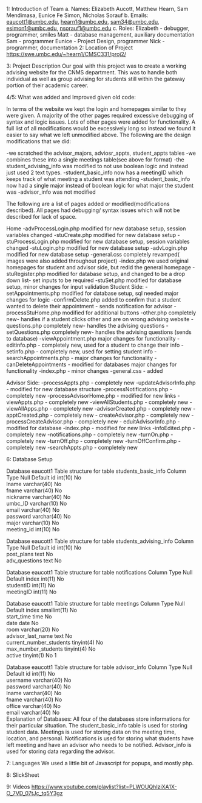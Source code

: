 1: Introduction of Team
a.	Names: Elizabeth Aucott, Matthew Hearn, Sam Mendimasa, Eunice Fe Simon, Nicholas Sorauf
b.	Emails: eaucott1@umbc.edu, hearn1@umbc.edu,  sam34@umbc.edu, esimon1@umbc.edu, nsorauf1@umbc.edu
c.	Roles: 	Elizabeth - debugger, programmer, smiles
	Matt - database management, auxiliary documentation
	Sam - programmer
	Eunice - Project Design, programmer
Nick -  programmer, documentation
2: Location of Project
	https://swe.umbc.edu/~hearn1/CMSC331/proj2/

3: Project Description
	Our goal with this project was to create a working advising website for the CNMS department. This was to handle both individual as well as group advising for students still within the gateway portion of their academic career. 

4/5:  What was added and Improved given old code:

In terms of the website we kept the login and homepages similar to they were given. A majority of the other pages required excessive debugging of syntax and logic issues. Lots of other pages were added for functionality. A full list of all modifications would be excessively long so instead we found it easier to say what we left unmodified above. 
The following are the design modifications that we did:

-we scratched the advisor_majors, adviosr_appts, student_appts  tables
-we combines these into a single meetings table(see above for format)
-the student_advising_info was modified to not use boolean logic and instead
 just used 2 text types.
-student_basic_info now has a meetingID which keeps track of what meeting a 
student was attending
-student_basic_info now had a single major instead of boolean logic for what
 major the student was
-advisor_info was not modified

The following are a list of pages added or modified(modifications described). All pages had debugging/ syntax issues which will not be described for lack of space.

Home
-advProcessLogin.php modified for new database setup, session variables changed
-stuCreate.php modified for new database setup
-stuProcessLogin.php modified for new database setup, session variables changed
-stuLogin.php modified for new database setup
-advLogin.php modified for new database setup
-general.css completely revamped( images were also added throughout project)
-index.php we used original homepages for student and advisor side, but redid the general homepage
-stuRegister.php modified for database setup, and changed to be a drop down list- set inputs to be required
-stuSet.php modified for database setup, minor changes for input validation
Student Side:
	-setAppointments.php modified for database setup, sql needed major changes for logic
	-confirmDelete.php added to confirm that a student wanted to delete their appointment
		- sends notification for advisor
	-processStuHome.php modified for additional buttons
	-other.php completely new- handles if a student clicks other and are on wrong advising     website
	-questions.php completely new- handles the advising questions
	-setQuestions.php completely new- handles the advising questions (sends to database)
	-viewAppointment.php major changes for functionality
	-editinfo.php - completely new, used for a student to change their info
	-setinfo.php - completely new, used for setting student info
	-searchAppointments.php - major changes for functionality
	-canDeleteAppointments - modified for databases major changes for functionality 
-index.php - minor changes
-general.css - added

Advisor Side:
	-processAppts.php - completely new
	-updateAdvisorInfo.php -  modified for new database structure
	-processNotifications.php -  completely new
-processAdvisorHome.php -  modified for new links 
	-viewAppts.php -  completely new
	-viewAllStudents.php - completely new
	-viewAllApps.php - completely new
	-advisorCreated.php -  completely new
	-apptCreated.php -  completely new
	- createAdvisor.php - completely new
	- processCreateAdvisor.php - completely new
	- eduitAdvisorInfo.php -  modified for database
	-index.php -  modified for new links
	-infoEdited.php -  completely new
	-notifications.php -  completely new
	-turnOn.php - completely new
	-turnOff.php - completely new
	-turnOffConfirm.php - completely new
	-searchAppts.php - completely new
	
6: Database Setup
 
Database eaucott1
Table structure for table students_basic_info
Column	Type	Null	Default
id	int(10)	No	 
lname	varchar(40)	No	 
fname	varchar(40)	No	 
nickname	varchar(40)	No	 
umbc_ID	varchar(10)	No	 
email	varchar(40)	No	 
password	varchar(40)	No	 
major	varchar(10)	No	 
meeting_id	int(10)	No	 


 
Database eaucott1
Table structure for table students_advising_info
Column	Type	Null	Default
id	int(10)	No	 
post_plans	text	No	 
adv_questions	text	No	 

 
Database eaucott1
Table structure for table notifications
Column	Type	Null	Default
index	int(11)	No	 
studentID	int(11)	No	 
meetingID	int(11)	No	 

 
Database eaucott1
Table structure for table meetings
Column	Type	Null	Default
index	smallint(11)	No	 
start_time	time	No	 
date	date	No	 
room	varchar(20)	No	 
advisor_last_name	text	No	 
current_number_students	tinyint(4)	No	 
max_number_students	tinyint(4)	No	 
active	tinyint(1)	No	1

 
Database eaucott1
Table structure for table advisor_info
Column	Type	Null	Default
id	int(11)	No	 
username	varchar(40)	No	 
password	varchar(40)	No	 
lname	varchar(40)	No	 
fname	varchar(40)	No	 
office	varchar(40)	No	 
email	varchar(40)	No	 
Explanation of Databases:
All four of the databases store informations for their particular situation. The student_basic_info table is used for storing student data. Meetings is used for storing data on the meeting time, location, and personal. Notifications is used for storing what students have left meeting and have an advisor who needs to be notified. Advisor_info is used for storing data regarding the advisor.

7: Languages
	We used a little bit of Javascript for popups, and mostly php.

8: SlickSheet

 

9: Videos
https://www.youtube.com/playlist?list=PLWOUQhIziXA1X-O_7VD_07tJc_tq5Y3gz
